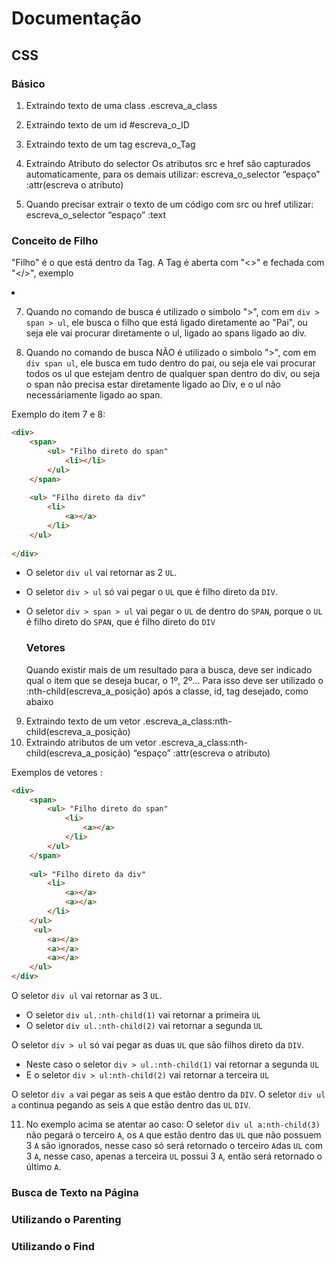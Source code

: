 # Documentação

## CSS

### Básico

1) Extraindo texto de uma class
.escreva_a_class
 
2) Extraindo texto de um id
#escreva_o_ID
 
3) Extraindo texto de um tag
escreva_o_Tag
 
4) Extraindo Atributo do selector
Os atributos src e href são capturados automaticamente, para os demais utilizar:
escreva_o_selector “espaço” :attr(escreva o atributo)

5) Quando precisar extrair o texto de um código com src ou href utilizar:
escreva_o_selector “espaço” :text

### Conceito de Filho
"Filho" é o que está dentro da Tag.
A Tag é aberta com "<>" e fechada com "</>", exemplo <li></li>

7) Quando no comando de busca é utilizado o simbolo ">", com em `div > span > ul`, ele busca o filho que está ligado diretamente ao "Pai", ou seja ele vai procurar diretamente o ul, ligado ao spans ligado ao div.

8) Quando no comando de busca NÃO é utilizado o simbolo ">", com em `div span ul`, ele busca em tudo dentro do pai, ou seja ele vai procurar todos os ul que estejam dentro de qualquer span dentro do div, ou seja o span não precisa estar diretamente ligado ao Div, e o ul não necessáriamente ligado ao span.

Exemplo do item 7 e 8: 

```html
<div>
    <span>  
        <ul> "Filho direto do span"
            <li></li>
        </ul>
    </span>
    
    <ul> "Filho direto da div"
        <li>
            <a></a>
        </li>
    </ul>
    
</div>
```

- O seletor `div ul` vai retornar as 2 `UL`.
- O seletor `div > ul` só vai pegar o `UL` que é filho direto da `DIV`. 
- O seletor `div > span > ul` vai pegar o `UL` de dentro do `SPAN`, porque o `UL` é filho direto do `SPAN`, que é filho direto do `DIV`

  ### Vetores
  Quando existir mais de um resultado para a busca, deve ser indicado qual o item que se deseja bucar, o 1º, 2º...
  Para isso deve ser utilizado o :nth-child(escreva_a_posição) após a classe, id, tag desejado, como abaixo

9) Extraindo texto de um vetor
.escreva_a_class:nth-child(escreva_a_posição)
 
10) Extraindo atributos de um vetor
.escreva_a_class:nth-child(escreva_a_posição) “espaço” :attr(escreva o atributo)

Exemplos de vetores :
    
```html
<div>
    <span>  
        <ul> "Filho direto do span"
            <li>
                <a></a>
            </li>
        </ul>
    </span>
    
    <ul> "Filho direto da div"
        <li>
            <a></a>
            <a></a>
        </li>
    </ul>
     <ul>
        <a></a>
        <a></a>
        <a></a>
    </ul>
</div>
```

O seletor `div ul` vai retornar as 3 `UL`.
- O seletor `div ul.:nth-child(1)` vai retornar a primeira `UL`
- O seletor `div ul.:nth-child(2)` vai retornar a segunda `UL`

O seletor `div > ul` só vai pegar as duas `UL` que são filhos direto da `DIV`.
- Neste caso o seletor `div > ul.:nth-child(1)` vai retornar a segunda `UL`
- E o seletor `div > ul:nth-child(2)` vai retornar a terceira `UL`

O seletor `div a` vai pegar as seis `A` que estão dentro da `DIV`.
O seletor `div ul a` continua pegando as seis `A` que estão dentro das `UL` `DIV`.

11) No exemplo acima se atentar ao caso:
O seletor `div ul a:nth-child(3)` não pegará o terceiro `A`, os `A` que estão dentro das `UL` que não possuem 3 `A` são ignorados, nesse caso só será retornado o terceiro `A`das `UL` com 3 `A`, nesse caso, apenas a terceira `UL` possui 3 `A`, então será retornado o último `A`.

 ### Busca de Texto na Página

 ### Utilizando o Parenting

 ### Utilizando o Find


